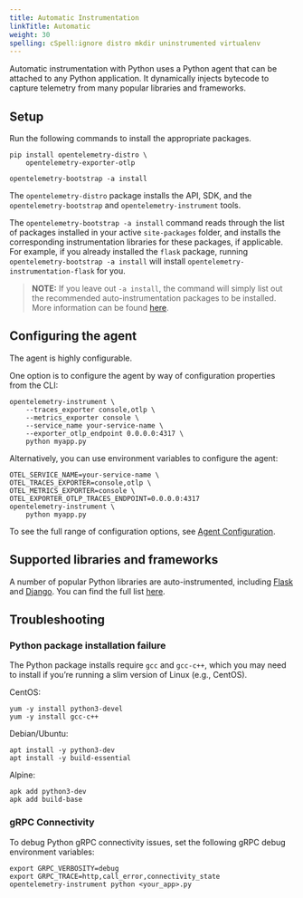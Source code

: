 ```yaml
---
title: Automatic Instrumentation
linkTitle: Automatic
weight: 30
spelling: cSpell:ignore distro mkdir uninstrumented virtualenv
---
```


Automatic instrumentation with Python uses a Python agent that can be attached
to any Python application. It dynamically injects bytecode to capture telemetry
from many popular libraries and frameworks.

## Setup

Run the following commands to install the appropriate packages.

```console
pip install opentelemetry-distro \
	opentelemetry-exporter-otlp

opentelemetry-bootstrap -a install
```

The `opentelemetry-distro` package installs the API, SDK, and the
`opentelemetry-bootstrap` and `opentelemetry-instrument` tools.

The `opentelemetry-bootstrap -a install` command reads through the list of
packages installed in your active `site-packages` folder, and installs the
corresponding instrumentation libraries for these packages, if applicable.
For example, if you already installed the `flask` package, running
`opentelemetry-bootstrap -a install` will install
`opentelemetry-instrumentation-flask` for you.

> **NOTE:** If you leave out `-a install`, the command will simply list out the
> recommended auto-instrumentation packages to be installed. More information
> can be found
> [here](https://github.com/open-telemetry/opentelemetry-python-contrib/tree/main/opentelemetry-instrumentation#opentelemetry-bootstrap).

## Configuring the agent

The agent is highly configurable.

One option is to configure the agent by way of configuration properties from the CLI:

```console
opentelemetry-instrument \
    --traces_exporter console,otlp \
    --metrics_exporter console \
    --service_name your-service-name \
    --exporter_otlp_endpoint 0.0.0.0:4317 \
    python myapp.py
```

Alternatively, you can use environment variables to configure the agent:

```console
OTEL_SERVICE_NAME=your-service-name \
OTEL_TRACES_EXPORTER=console,otlp \
OTEL_METRICS_EXPORTER=console \
OTEL_EXPORTER_OTLP_TRACES_ENDPOINT=0.0.0.0:4317
opentelemetry-instrument \
    python myapp.py
```

To see the full range of configuration options, see [Agent Configuration](agent-config).

## Supported libraries and frameworks

A number of popular Python libraries are auto-instrumented, including
[Flask](https://github.com/open-telemetry/opentelemetry-python-contrib/tree/main/instrumentation/opentelemetry-instrumentation-flask)
and
[Django](https://github.com/open-telemetry/opentelemetry-python-contrib/tree/main/instrumentation/opentelemetry-instrumentation-django).
You can find the full list [here](/ecosystem/registry/?language=python&component=instrumentation).

## Troubleshooting

### Python package installation failure

The Python package installs require `gcc` and `gcc-c++`, which you may need to
install if you’re running a slim version of Linux (e.g., CentOS).

CentOS:

```console
yum -y install python3-devel
yum -y install gcc-c++
```

Debian/Ubuntu:

```console
apt install -y python3-dev
apt install -y build-essential
```

Alpine:

```console
apk add python3-dev
apk add build-base
```

### gRPC Connectivity

To debug Python gRPC connectivity issues, set the following gRPC debug environment variables:

```console
export GRPC_VERBOSITY=debug
export GRPC_TRACE=http,call_error,connectivity_state
opentelemetry-instrument python <your_app>.py
```
